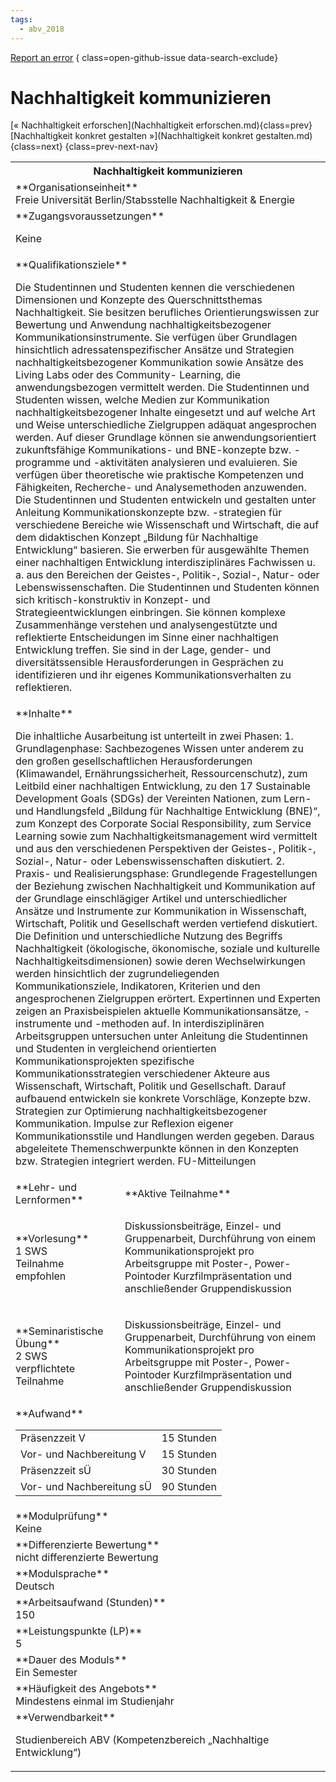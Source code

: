 ```yaml
---
tags:
  - abv_2018
---
```

[Report an error](https://github.com/SGSSGene/FUB-SUP/issues/new?title=Error%20in%20%22Nachhaltigkeit%20kommunizieren%22&body=There%20seems%20to%20be%20an%20error%20in%20module%20%22Nachhaltigkeit%20kommunizieren%22%2E%0A%0A%3CDescribe%20here%20a%20slightly%20more%20detailed%20description%20of%20what%20is%20wrong%3E&labels=bug)
{ class=open-github-issue data-search-exclude}

# Nachhaltigkeit kommunizieren

[« Nachhaltigkeit erforschen](Nachhaltigkeit erforschen.md){class=prev}
[Nachhaltigkeit konkret gestalten »](Nachhaltigkeit konkret gestalten.md){class=next}
{class=prev-next-nav}

<table markdown id="moduledesc">
<tr markdown class="moduledesc_head"><th colspan="2">Nachhaltigkeit kommunizieren </th></tr>
<tr markdown><td colspan="2">**Organisationseinheit**   <br>Freie Universität Berlin/Stabsstelle Nachhaltigkeit & Energie</td></tr>


<tr markdown><td colspan="2">**Zugangsvoraussetzungen** <br>

Keine


</td></tr>
<tr markdown><td colspan="2">**Qualifikationsziele**    <br>

Die Studentinnen und Studenten kennen die verschiedenen Dimensionen und
Konzepte des Querschnittsthemas Nachhaltigkeit. Sie besitzen berufliches
Orientierungswissen zur Bewertung und Anwendung nachhaltigkeitsbezogener
Kommunikationsinstrumente. Sie verfügen über Grundlagen hinsichtlich
adressatenspezifischer Ansätze und Strategien nachhaltigkeitsbezogener
Kommunikation sowie Ansätze des Living Labs oder des Community- Learning,
die anwendungsbezogen vermittelt werden. Die Studentinnen und Studenten
wissen, welche Medien zur Kommunikation nachhaltigkeitsbezogener Inhalte
eingesetzt und auf welche Art und Weise unterschiedliche Zielgruppen adäquat
angesprochen werden. Auf dieser Grundlage können sie anwendungsorientiert
zukunftsfähige Kommunikations- und BNE-konzepte bzw. -programme und
-aktivitäten analysieren und evaluieren. Sie verfügen über theoretische wie
praktische Kompetenzen und Fähigkeiten, Recherche- und Analysemethoden
anzuwenden. Die Studentinnen und Studenten entwickeln und gestalten unter
Anleitung Kommunikationskonzepte bzw. -strategien für verschiedene Bereiche
wie Wissenschaft und Wirtschaft, die auf dem didaktischen Konzept „Bildung
für Nachhaltige Entwicklung“ basieren. Sie erwerben für ausgewählte Themen
einer nachhaltigen Entwicklung interdisziplinäres Fachwissen u. a. aus den
Bereichen der Geistes-, Politik-, Sozial-, Natur- oder Lebenswissenschaften.
Die Studentinnen und Studenten können sich kritisch-konstruktiv in Konzept-
und Strategieentwicklungen einbringen. Sie können komplexe Zusammenhänge
verstehen und analysengestützte und reflektierte Entscheidungen im Sinne
einer nachhaltigen Entwicklung treffen. Sie sind in der Lage, gender- und
diversitätssensible Herausforderungen in Gesprächen zu identifizieren und
ihr eigenes Kommunikationsverhalten zu reflektieren.


</td></tr>
<tr markdown><td colspan="2">**Inhalte**                <br>

Die inhaltliche Ausarbeitung ist unterteilt in zwei Phasen: 1.
Grundlagenphase: Sachbezogenes Wissen unter anderem zu den großen
gesellschaftlichen Herausforderungen (Klimawandel, Ernährungssicherheit,
Ressourcenschutz), zum Leitbild einer nachhaltigen Entwicklung, zu den 17
Sustainable Development Goals (SDGs) der Vereinten Nationen, zum Lern- und
Handlungsfeld „Bildung für Nachhaltige Entwicklung (BNE)“, zum Konzept des
Corporate Social Responsibility, zum Service Learning sowie zum
Nachhaltigkeitsmanagement wird vermittelt und aus den verschiedenen
Perspektiven der Geistes-, Politik-, Sozial-, Natur- oder
Lebenswissenschaften diskutiert. 2. Praxis- und Realisierungsphase:
Grundlegende Fragestellungen der Beziehung zwischen Nachhaltigkeit und
Kommunikation auf der Grundlage einschlägiger Artikel und unterschiedlicher
Ansätze und Instrumente zur Kommunikation in Wissenschaft, Wirtschaft,
Politik und Gesellschaft werden vertiefend diskutiert. Die Definition und
unterschiedliche Nutzung des Begriffs Nachhaltigkeit (ökologische,
ökonomische, soziale und kulturelle Nachhaltigkeitsdimensionen) sowie deren
Wechselwirkungen werden hinsichtlich der zugrundeliegenden
Kommunikationsziele, Indikatoren, Kriterien und den angesprochenen
Zielgruppen erörtert. Expertinnen und Experten zeigen an Praxisbeispielen
aktuelle Kommunikationsansätze, -instrumente und -methoden auf. In
interdisziplinären Arbeitsgruppen untersuchen unter Anleitung die
Studentinnen und Studenten in vergleichend orientierten
Kommunikationsprojekten spezifische Kommunikationsstrategien verschiedener
Akteure aus Wissenschaft, Wirtschaft, Politik und Gesellschaft. Darauf
aufbauend entwickeln sie konkrete Vorschläge, Konzepte bzw. Strategien zur
Optimierung nachhaltigkeitsbezogener Kommunikation. Impulse zur Reflexion
eigener Kommunikationsstile und Handlungen werden gegeben. Daraus
abgeleitete Themenschwerpunkte können in den Konzepten bzw. Strategien
integriert werden. FU-Mitteilungen


</td></tr>

<tr markdown><td>**Lehr- und Lernformen**</td><td>**Aktive Teilnahme**</td></tr>
<tr markdown><td> **Vorlesung** <br>1 SWS <br> Teilnahme empfohlen</td><td>

Diskussionsbeiträge, Einzel- und Gruppenarbeit, Durchführung von einem Kommunikationsprojekt pro Arbeitsgruppe mit Poster-, Power- Pointoder Kurzfilmpräsentation und anschließender Gruppendiskussion
</td></tr>
<tr markdown><td> **Seminaristische Übung** <br>2 SWS <br> verpflichtete Teilnahme</td><td>

Diskussionsbeiträge, Einzel- und Gruppenarbeit, Durchführung von einem Kommunikationsprojekt pro Arbeitsgruppe mit Poster-, Power- Pointoder Kurzfilmpräsentation und anschließender Gruppendiskussion
</td></tr>
<tr markdown><td colspan="2">**Aufwand**                <br>
<table class="aufwand_table">
<tr><td>Präsenzzeit V</td><td>15 Stunden</td></tr>
<tr><td>Vor- und Nachbereitung V</td><td>15 Stunden</td></tr>
<tr><td>Präsenzzeit sÜ</td><td>30 Stunden</td></tr>
<tr><td>Vor- und Nachbereitung sÜ</td><td>90 Stunden</td></tr>
</table>

</td></tr>
<tr markdown><td colspan="2">**Modulprüfung**             <br>Keine


</td></tr>
<tr markdown><td colspan="2">**Differenzierte Bewertung** <br>nicht differenzierte Bewertung

</td></tr>
<tr markdown><td colspan="2">**Modulsprache**             <br>Deutsch</td></tr>
<tr markdown><td colspan="2">**Arbeitsaufwand (Stunden)** <br>150</td></tr>
<tr markdown><td colspan="2">**Leistungspunkte (LP)**     <br>5</td></tr>
<tr markdown><td colspan="2">**Dauer des Moduls**         <br>Ein Semester</td></tr>
<tr markdown><td colspan="2">**Häufigkeit des Angebots**  <br>Mindestens einmal im Studienjahr</td></tr>
<tr markdown><td colspan="2">**Verwendbarkeit**           <br>

Studienbereich ABV (Kompetenzbereich „Nachhaltige Entwicklung“)


</td></tr>


</table>
